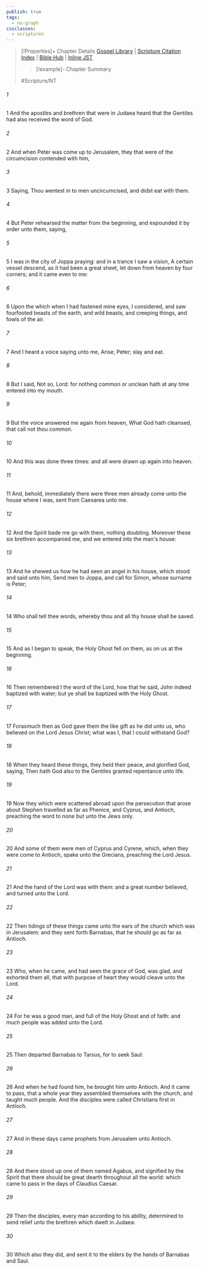 ```yaml
---
publish: true
tags:
  - no-graph
cssclasses:
  - scriptures
---
```

>[!Properties]+ Chapter Details
>[Gospel Library](https://churchofjesuschrist.org/study/scriptures/nt/acts/11?lang=eng)    |    [Scripture Citation Index](https://scriptures.byu.edu/#0900b::c0900b)    |    [Bible Hub](https://biblehub.com/acts/11.htm)    |    [Inline JST](https://scripturetoolbox.com/html/ic/Acts/11.html)
>>[!example]- Chapter Summary
>> 
> 
>
>#Scripture/NT
###### 1
1 And the apostles and brethren that were in Judaea heard that the Gentiles had also received the word of God.
###### 2
2 And when Peter was come up to Jerusalem, they that were of the circumcision contended with him,
###### 3
3 Saying, Thou wentest in to men uncircumcised, and didst eat with them.
###### 4
4 But Peter rehearsed the matter from the beginning, and expounded it by order unto them, saying,
###### 5
5 I was in the city of Joppa praying: and in a trance I saw a vision, A certain vessel descend, as it had been a great sheet, let down from heaven by four corners; and it came even to me:
###### 6
6 Upon the which when I had fastened mine eyes, I considered, and saw fourfooted beasts of the earth, and wild beasts, and creeping things, and fowls of the air.
###### 7
7 And I heard a voice saying unto me, Arise, Peter; slay and eat.
###### 8
8 But I said, Not so, Lord: for nothing common or unclean hath at any time entered into my mouth.
###### 9
9 But the voice answered me again from heaven, What God hath cleansed, that call not thou common.
###### 10
10 And this was done three times: and all were drawn up again into heaven.
###### 11
11 And, behold, immediately there were three men already come unto the house where I was, sent from Caesarea unto me.
###### 12
12 And the Spirit bade me go with them, nothing doubting. Moreover these six brethren accompanied me, and we entered into the man's house:
###### 13
13 And he shewed us how he had seen an angel in his house, which stood and said unto him, Send men to Joppa, and call for Simon, whose surname is Peter;
###### 14
14 Who shall tell thee words, whereby thou and all thy house shall be saved.
###### 15
15 And as I began to speak, the Holy Ghost fell on them, as on us at the beginning.
###### 16
16 Then remembered I the word of the Lord, how that he said, John indeed baptized with water; but ye shall be baptized with the Holy Ghost.
###### 17
17 Forasmuch then as God gave them the like gift as he did unto us, who believed on the Lord Jesus Christ; what was I, that I could withstand God?
###### 18
18 When they heard these things, they held their peace, and glorified God, saying, Then hath God also to the Gentiles granted repentance unto life.
###### 19
19 Now they which were scattered abroad upon the persecution that arose about Stephen travelled as far as Phenice, and Cyprus, and Antioch, preaching the word to none but unto the Jews only.
###### 20
20 And some of them were men of Cyprus and Cyrene, which, when they were come to Antioch, spake unto the Grecians, preaching the Lord Jesus.
###### 21
21 And the hand of the Lord was with them: and a great number believed, and turned unto the Lord.
###### 22
22 Then tidings of these things came unto the ears of the church which was in Jerusalem: and they sent forth Barnabas, that he should go as far as Antioch.
###### 23
23 Who, when he came, and had seen the grace of God, was glad, and exhorted them all, that with purpose of heart they would cleave unto the Lord.
###### 24
24 For he was a good man, and full of the Holy Ghost and of faith: and much people was added unto the Lord.
###### 25
25 Then departed Barnabas to Tarsus, for to seek Saul:
###### 26
26 And when he had found him, he brought him unto Antioch. And it came to pass, that a whole year they assembled themselves with the church, and taught much people. And the disciples were called Christians first in Antioch.
###### 27
27 And in these days came prophets from Jerusalem unto Antioch.
###### 28
28 And there stood up one of them named Agabus, and signified by the Spirit that there should be great dearth throughout all the world: which came to pass in the days of Claudius Caesar.
###### 29
29 Then the disciples, every man according to his ability, determined to send relief unto the brethren which dwelt in Judaea:
###### 30
30 Which also they did, and sent it to the elders by the hands of Barnabas and Saul.
